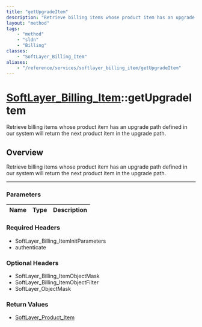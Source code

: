 ```yaml
---
title: "getUpgradeItem"
description: "Retrieve billing items whose product item has an upgrade path defined in our system will return the next product item in... "
layout: "method"
tags:
    - "method"
    - "sldn"
    - "Billing"
classes:
    - "SoftLayer_Billing_Item"
aliases:
    - "/reference/services/softlayer_billing_item/getUpgradeItem"
---
```

# [SoftLayer_Billing_Item](/reference/services/SoftLayer_Billing_Item)::getUpgradeItem


Retrieve billing items whose product item has an upgrade path defined in our system will return the next product item in the upgrade path.


## Overview 
Retrieve billing items whose product item has an upgrade path defined in our system will return the next product item in the upgrade path.

-----

### Parameters 
|Name | Type | Description |
| --- | --- | --- |


### Required Headers
* SoftLayer_Billing_ItemInitParameters
* authenticate


### Optional Headers
* SoftLayer_Billing_ItemObjectMask
* SoftLayer_Billing_ItemObjectFilter
* SoftLayer_ObjectMask

### Return Values
* <a href='/reference/datatypes/SoftLayer_Product_Item'>SoftLayer_Product_Item </a>




